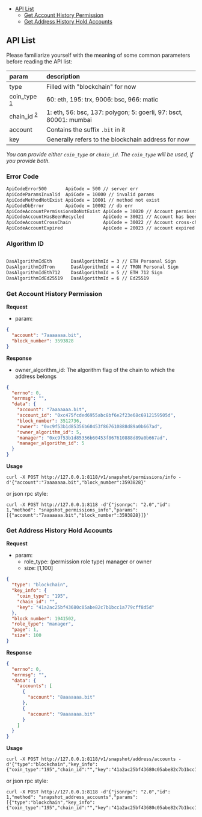 * [API List](#API-List)
    * [Get Account History Permission](#Get-Account-History-Permission)
    * [Get Address History Hold Accounts](#Get-Address-History-Hold-Accounts)

## API List

Please familiarize yourself with the meaning of some common parameters before reading the API list:

| param                                                                                    | description                                                         |
| :-------------------------                                                               | :------------------------------------------------------------------ |
| type                                                                                     | Filled with "blockchain" for now                                    |
| coin\_type <sup>[1](https://github.com/satoshilabs/slips/blob/master/slip-0044.md)</sup> | 60: eth, 195: trx, 9006: bsc, 966: matic                             |
| chain\_id <sup>[2](https://github.com/ethereum-lists/chains)</sup>                       | 1: eth, 56: bsc, 137: polygon; 5: goerli, 97: bsct, 80001: mumbai   |
| account                                                                                  | Contains the suffix `.bit` in it                                    |
| key                                                                                      | Generally refers to the blockchain address for now                  |

_You can provide either `coin_type` or `chain_id`. The `coin_type` will be used, if you provide both._

### Error Code

```txt
ApiCodeError500       ApiCode = 500 // server err
ApiCodeParamsInvalid  ApiCode = 10000 // invalid params
ApiCodeMethodNotExist ApiCode = 10001 // method not exist
ApiCodeDbError        ApiCode = 10002 // db err
ApiCodeAccountPermissionsDoNotExist ApiCode = 30020 // Account permission does not exist
ApiCodeAccountHasBeenRecycled       ApiCode = 30021 // Account has been recycled
ApiCodeAccountCrossChain            ApiCode = 30022 // Account cross-chain
ApiCodeAccountExpired               ApiCode = 20023 // account expired

```

### Algorithm ID

```txt

DasAlgorithmIdEth       DasAlgorithmId = 3 // ETH Personal Sign
DasAlgorithmIdTron      DasAlgorithmId = 4 // TRON Personal Sign
DasAlgorithmIdEth712    DasAlgorithmId = 5 // ETH 712 Sign
DasAlgorithmIdEd25519   DasAlgorithmId = 6 // Ed25519

```

### Get Account History Permission

**Request**

* param:

```json
{
  "account": "7aaaaaaa.bit",
  "block_number": 3593828
}
```

**Response**

* owner_algorithm_id: The algorithm flag of the chain to which the address belongs

```json
{
  "errno": 0,
  "errmsg": "",
  "data": {
    "account": "7aaaaaaa.bit",
    "account_id": "0xc475fcded6955abc8bf6e2f23e68c6912159505d",
    "block_number": 3512736,
    "owner": "0xc9f53b1d85356b60453f867610888d89a0b667ad",
    "owner_algorithm_id": 5,
    "manager": "0xc9f53b1d85356b60453f867610888d89a0b667ad",
    "manager_algorithm_id": 5
  }
}
```

**Usage**

```shell
curl -X POST http://127.0.0.1:8118/v1/snapshot/permissions/info -d'{"account":"7aaaaaaa.bit","block_number":3593828}'
```

or json rpc style:

```shell
curl -X POST http://127.0.0.1:8118 -d'{"jsonrpc": "2.0","id": 1,"method": "snapshot_permissions_info","params": [{"account":"7aaaaaaa.bit","block_number":3593828}]}'
```

### Get Address History Hold Accounts

**Request**

* param:
    * role_type: (permission role type) manager or owner
    * size: [1,100]
```json
{
  "type": "blockchain",
  "key_info": {
    "coin_type": "195",
    "chain_id": "",
    "key": "41a2ac25bf43680c05abe82c7b1bcc1a779cff8d5d"
  },
  "block_number": 1941502,
  "role_type": "manager",
  "page": 1,
  "size": 100
}
```

**Response**

```json
{
  "errno": 0,
  "errmsg": "",
  "data": {
    "accounts": [
      {
        "account": "8aaaaaaa.bit"
      },
      {
        "account": "9aaaaaaa.bit"
      }
    ]
  }
}
```

**Usage**

```shell
curl -X POST http://127.0.0.1:8118/v1/snapshot/address/accounts -d'{"type":"blockchain","key_info":{"coin_type":"195","chain_id":"","key":"41a2ac25bf43680c05abe82c7b1bcc1a779cff8d5d"},"block_number":1941502,"role_type":"manager"}'
```

or json rpc style:

```shell
curl -X POST http://127.0.0.1:8118 -d'{"jsonrpc": "2.0","id": 1,"method": "snapshot_address_accounts","params": [{"type":"blockchain","key_info":{"coin_type":"195","chain_id":"","key":"41a2ac25bf43680c05abe82c7b1bcc1a779cff8d5d"},"block_number":1941502,"role_type":"manager"}]}'
```